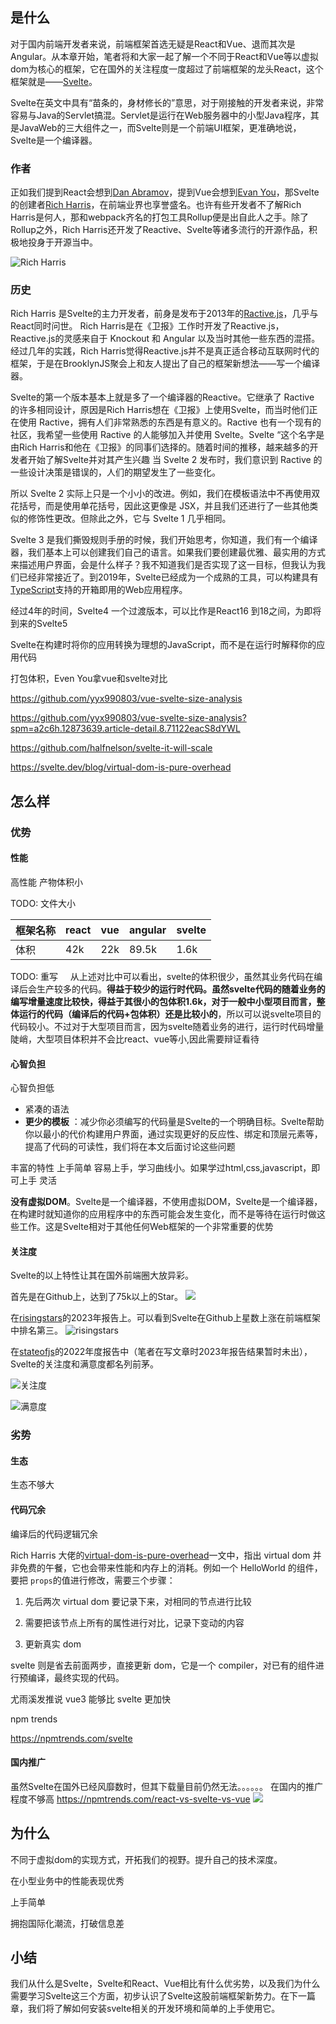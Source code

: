 ## 是什么

对于国内前端开发者来说，前端框架首选无疑是React和Vue、退而其次是Angular。从本章开始，笔者将和大家一起了解一个不同于React和Vue等以虚拟dom为核心的框架，它在国外的关注程度一度超过了前端框架的龙头React，这个框架就是——[Svelte](https://github.com/sveltejs/svelte)。

Svelte在英文中具有“苗条的，身材修长的”意思，对于刚接触的开发者来说，非常容易与Java的Servlet搞混。Servlet是运行在Web服务器中的小型Java程序，其是JavaWeb的三大组件之一，而Svelte则是一个前端UI框架，更准确地说，Svelte是一个编译器。

### 作者

正如我们提到React会想到[Dan Abramov](https://github.com/gaearon)，提到Vue会想到[Evan You](https://github.com/yyx990803)，那Svelte的创建者[Rich Harris](https://github.com/Rich-Harris)，在前端业界也享誉盛名。也许有些开发者不了解Rich Harris是何人，那和webpack齐名的打包工具Rollup便是出自此人之手。除了Rollup之外，Rich Harris还开发了Reactive、Svelte等诸多流行的开源作品，积极地投身于开源当中。

![Rich Harris](./img/01-5.jpeg)

### 历史

Rich Harris 是Svelte的主力开发者，前身是发布于2013年的[Ractive.js](https://github.com/ractivejs/ractive)，几乎与React同时问世。
Rich Harris是在《卫报》工作时开发了Reactive.js，Reactive.js的灵感来自于 Knockout 和 Angular 以及当时其他一些东西的混搭。经过几年的实践，Rich Harris觉得Reactive.js并不是真正适合移动互联网时代的框架，于是在BrooklynJS聚会上和友人提出了自己的框架新想法——写一个编译器。

Svelte的第一个版本基本上就是多了一个编译器的Reactive。它继承了 Ractive 的许多相同设计，原因是Rich Harris想在《卫报》上使用Svelte，而当时他们正在使用 Ractive，拥有人们非常熟悉的东西是有意义的。Ractive 也有一个现有的社区，我希望一些使用 Ractive 的人能够加入并使用 Svelte。Svelte “这个名字是由Rich Harris和他在《卫报》的同事们选择的。随着时间的推移，越来越多的开发者开始了解Svelte并对其产生兴趣
当 Svelte 2 发布时，我们意识到 Ractive 的一些设计决策是错误的，人们的期望发生了一些变化。

所以 Svelte 2 实际上只是一个小小的改进。例如，我们在模板语法中不再使用双花括号，而是使用单花括号，因此这更像是 JSX，并且我们还进行了一些其他类似的修饰性更改。但除此之外，它与 Svelte 1 几乎相同。

Svelte 3 是我们撕毁规则手册的时候，我们开始思考，你知道，我们有一个编译器，我们基本上可以创建我们自己的语言。如果我们要创建最优雅、最实用的方式来描述用户界面，会是什么样子？我不知道我们是否实现了这一目标，但我认为我们已经非常接近了。到2019年，Svelte已经成为一个成熟的工具，可以构建具有[TypeScript](https://www.wbolt.com/go?_=bc24523fcaaHR0cHM6Ly93d3cudHlwZXNjcmlwdGxhbmcub3JnLw%3D%3D)支持的开箱即用的Web应用程序。

经过4年的时间，Svelte4 一个过渡版本，可以比作是React16 到18之间，为即将到来的Svelte5

Svelte在构建时将你的应用转换为理想的JavaScript，而不是在运行时解释你的应用代码

  

打包体积，Even You拿vue和svelte对比

  https://github.com/yyx990803/vue-svelte-size-analysis
  
https://github.com/yyx990803/vue-svelte-size-analysis?spm=a2c6h.12873639.article-detail.8.71122eacS8dYWL

https://github.com/halfnelson/svelte-it-will-scale
  

https://svelte.dev/blog/virtual-dom-is-pure-overhead

  

## 怎么样

### 优势

#### 性能
高性能
产物体积小

TODO: 文件大小

|框架名称|react|vue|angular|svelte|
|---|---|---|---|---|
|体积|42k|22k|89.5k|1.6k|

TODO: 重写
    从上述对比中可以看出，svelte的体积很少，虽然其业务代码在编译后会生产较多的代码。**得益于较少的运行时代码。虽然svelte代码的随着业务的编写增量速度比较快，得益于其很小的包体积1.6k，对于一般中小型项目而言，整体运行的代码（编译后的代码+包体积）还是比较小的**，所以可以说svelte项目的代码较小。不过对于大型项目而言，因为svelte随着业务的进行，运行时代码增量陡峭，大型项目体积并不会比react、vue等小,因此需要辩证看待

#### 心智负担
心智负担低
- 紧凑的语法
- **更少的模板** ：减少你必须编写的代码量是Svelte的一个明确目标。Svelte帮助你以最小的代价构建用户界面，通过实现更好的反应性、绑定和顶层元素等，提高了代码的可读性，我们将在本文后面讨论这些问题

丰富的特性
上手简单
容易上手，学习曲线小。如果学过html,css,javascript，即可上手
灵活

**没有虚拟DOM**。Svelte是一个编译器，不使用虚拟DOM，Svelte是一个编译器，在构建时就知道你的应用程序中的东西可能会发生变化，而不是等待在运行时做这些工作。这是Svelte相对于其他任何Web框架的一个非常重要的优势

#### 关注度
Svelte的以上特性让其在国外前端圈大放异彩。

首先是在Github上，达到了75k以上的Star。
![](./img/01-3.png)

在[risingstars](https://risingstars.js.org/2023/en#section-framework)的2023年报告上。可以看到Svelte在Github上星数上涨在前端框架中排名第三。
![risingstars](./img/01-6.png)
  
在[stateofjs](https://2022.stateofjs.com/zh-Hans/libraries/front-end-frameworks/)的2022年度报告中（笔者在写文章时2023年报告结果暂时未出），Svelte的关注度和满意度都名列前茅。

![关注度](./01-1.png)

![满意度](./img/01-2.png)

### 劣势

#### 生态
生态不够大

  
#### 代码冗余
编译后的代码逻辑冗余

Rich Harris 大佬的[virtual-dom-is-pure-overhead](https://svelte.dev/blog/virtual-dom-is-pure-overhead)一文中，指出 virtual dom 并非免费的午餐，它也会带来性能和内存上的消耗。例如一个 HelloWorld 的组件，要把 `props`的值进行修改，需要三个步骤：

  

1. 先后两次 virtual dom 要记录下来，对相同的节点进行比较

2. 需要把该节点上所有的属性进行对比，记录下变动的内容

3. 更新真实 dom

  

svelte 则是省去前面两步，直接更新 dom，它是一个 compiler，对已有的组件进行预编译，最终实现的代码。

  

尤雨溪发推说 vue3 能够比 svelte 更加快

npm trends

  

https://npmtrends.com/svelte

  
#### 国内推广
虽然Svelte在国外已经风靡数时，但其下载量目前仍然无法。。。。。。
在国内的推广程度不够高
https://npmtrends.com/react-vs-svelte-vs-vue
![](./img/01-4.png)

## 为什么

不同于虚拟dom的实现方式，开拓我们的视野。提升自己的技术深度。

在小型业务中的性能表现优秀

上手简单

拥抱国际化潮流，打破信息差

## 小结

我们从什么是Svelte，Svelte和React、Vue相比有什么优劣势，以及我们为什么需要学习Svelte这三个方面，初步认识了Svelte这股前端框架新势力。在下一篇章，我们将了解如何安装svelte相关的开发环境和简单的上手使用它。
